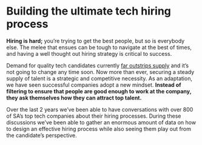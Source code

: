 # Building the ultimate tech hiring process

**Hiring is hard;** you’re trying to get the best people, but so is everybody else. The melee that ensues can be tough to navigate at the best of times, and having a well thought out hiring strategy is critical to success.

Demand for quality tech candidates currently [far outstrips supply](https://www.offerzen.com/blog/how-long-does-it-take-a-developer-to-find-a-job) and it’s not going to change any time soon. Now more than ever, securing a steady supply of talent is a strategic and competitive necessity. As an adaptation, we have seen successful companies adopt a new mindset. **Instead of filtering to ensure that people are good enough to work at the company, they ask themselves how they can attract top talent.**

Over the last 2 years we’ve been able to have conversations with over 800 of SA’s top tech companies about their hiring processes. During these discussions we’ve been able to gather an enormous amount of data on how to design an effective hiring process while also seeing them play out from the candidate’s perspective.